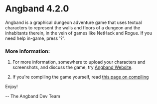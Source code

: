 # Angband 4.2.0


Angband is a graphical dungeon adventure game that uses textual characters
to represent the walls and floors of a dungeon and the inhabitants therein, 
in the vein of games like NetHack and Rogue.  If you need help in-game,
press '?'.

### More Information:

1. For more information, somewhere to upload your characters and screenshots, and discuss the game, try [Angband Website](http://angband.oook.cz/).

2. If you're compiling the game yourself, read [this page on compiling](http://trac.rephial.org/wiki/Compiling.)


Enjoy!

-- The Angband Dev Team
